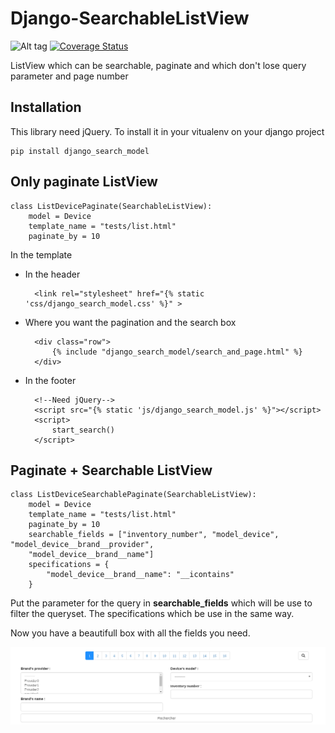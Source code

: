 Django-SearchableListView
=========================

![Alt tag](https://travis-ci.org/SchroterQuentin/Django-SearchableListView.svg?branch=master)
[![Coverage Status](https://coveralls.io/repos/github/SchroterQuentin/Django-SearchableListView/badge.svg)](https://coveralls.io/github/SchroterQuentin/Django-SearchableListView)

ListView which can be searchable, paginate and which don't lose query parameter and page number

Installation
------------

This library need jQuery.
To install it in your vitualenv on your django project

    pip install django_search_model


Only paginate ListView
----------------------

    class ListDevicePaginate(SearchableListView):
        model = Device
        template_name = "tests/list.html"
        paginate_by = 10

In the template

- In the header

        <link rel="stylesheet" href="{% static 'css/django_search_model.css' %}" >

- Where you want the pagination and the search box

        <div class="row">
            {% include "django_search_model/search_and_page.html" %}
        </div>

- In the footer

        <!--Need jQuery-->
        <script src="{% static 'js/django_search_model.js' %}"></script>
        <script>
            start_search()
        </script> 


Paginate + Searchable ListView
------------------------------

    class ListDeviceSearchablePaginate(SearchableListView):
        model = Device
        template_name = "tests/list.html"
        paginate_by = 10
        searchable_fields = ["inventory_number", "model_device", "model_device__brand__provider",
        "model_device__brand__name"]
        specifications = {
            "model_device__brand__name": "__icontains"
        }

Put the parameter for the query in **searchable_fields** which will be use to filter the queryset. The specifications which be use in the same way.

Now you have a beautifull box with all the fields you need.

![Alt tag](/docs/search_box.png?raw=true "Search box")
